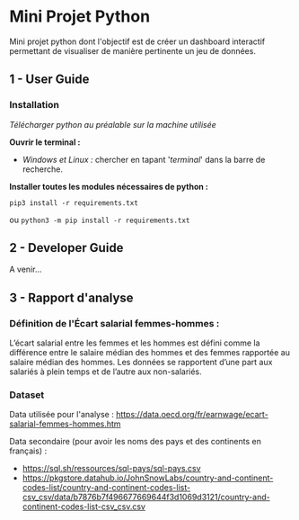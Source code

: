 # Mini Projet Python

Mini projet python dont l'objectif est de créer un dashboard interactif permettant de visualiser de manière pertinente un jeu de données.

## 1 - User Guide

### Installation

*Télécharger python au préalable sur la machine utilisée*

**Ouvrir le terminal :**

- *Windows et Linux :* chercher en tapant '*terminal*' dans la barre de recherche.

**Installer toutes les modules nécessaires de python :**

`pip3 install -r requirements.txt`

ou `python3 -m pip install -r requirements.txt`


## 2 - Developer Guide

A venir...



## 3 - Rapport d'analyse

### Définition de l'Écart salarial femmes-hommes :
L’écart salarial entre les femmes et les hommes est défini comme la différence entre le salaire médian des hommes et des femmes rapportée au salaire médian des hommes. Les données se rapportent d’une part aux salariés à plein temps et de l’autre aux non-salariés.

### Dataset

Data utilisée pour l'analyse : https://data.oecd.org/fr/earnwage/ecart-salarial-femmes-hommes.htm

Data secondaire (pour avoir les noms des pays et des continents en français) :

  - https://sql.sh/ressources/sql-pays/sql-pays.csv
  - https://pkgstore.datahub.io/JohnSnowLabs/country-and-continent-codes-list/country-and-continent-codes-list-csv_csv/data/b7876b7f496677669644f3d1069d3121/country-and-continent-codes-list-csv_csv.csv
